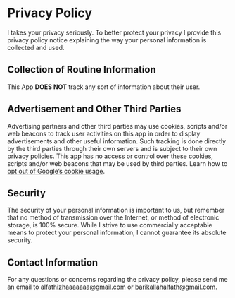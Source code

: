 # Privacy Policy

I takes your privacy seriously. To better protect your privacy I provide this privacy policy notice explaining the way your personal information is collected and used.

## Collection of Routine Information

This App **DOES NOT** track any sort of information about their user.

## Advertisement and Other Third Parties

Advertising partners and other third parties may use cookies, scripts and/or web beacons to track user activities on this app in order to display advertisements and other useful information. Such tracking is done directly by the third parties through their own servers and is subject to their own privacy policies. This app has no access or control over these cookies, scripts and/or web beacons that may be used by third parties. Learn how to [opt out of Google’s cookie usage](http://www.google.com/privacy_ads.html).

## Security

The security of your personal information is important to us, but remember that no method of transmission over the Internet, or method of electronic storage, is 100% secure. While I strive to use commercially acceptable means to protect your personal information, I cannot guarantee its absolute security.

## Contact Information

For any questions or concerns regarding the privacy policy, please send me an email to alfathizhaaaaaaa@gmail.com or barikallahalfath@gmail.com.
